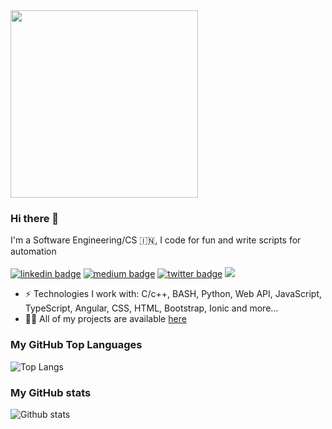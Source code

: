 <img src="https://media.giphy.com/media/MeJgB3yMMwIaHmKD4z/giphy.gif" width="300">

### Hi there 👋
I'm a Software Engineering/CS 🇮🇳, I code for fun and write scripts for automation <br/> <br/>
[![linkedin badge](https://img.shields.io/badge/linkedin-shivam1410-%230177B5?style=flat&logo=linkedin)](https://www.linkedin.com/in/shivam1410)
[![medium badge](https://img.shields.io/badge/medium-shivam1410-%230177B5?style=flat&logo=medium)](https://medium.com/@shivam1410)
[![twitter badge](https://img.shields.io/badge/instagram-@shhi_va_m-%23E4415F?style=flat&logo=instagram&logoColor=white)](https://www.instagram.com/shhi_va_m)
![](https://komarev.com/ghpvc/?username=shivam1410&color=brightgreen&style=flat)

- ⚡️ Technologies I work with: C/c++, BASH, Python, Web API, JavaScript, TypeScript, Angular, CSS, HTML, Bootstrap, Ionic and more...
- 👨‍💻 All of my projects are available  [here](https://github.com/shivam1410?tab=repositories)

### My GitHub Top Languages 
![Top Langs](https://github-readme-stats.vercel.app/api/top-langs/?username=shivam1410&hide=css,html)
### My GitHub stats
![Github stats](https://github-readme-stats.vercel.app/api?username=shivam1410&show_icons=true)

<!--
**shivam1410/shivam1410** is a ✨ _special_ ✨ repository because its `README.md` (this file) appears on your GitHub profile.

Here are some ideas to get you started:

- 🔭 I’m currently working on ...
- 🌱 I’m currently learning ...
- 👯 I’m looking to collaborate on ...
- 🤔 I’m looking for help with ...
- 💬 Ask me about ...
- 📫 How to reach me: ...
- 😄 Pronouns: ...
- ⚡ Fun fact: ...
-->

<!--

![Shivam's Top skills](https://github-readme-stats.vercel.app/api/top-langs/?username=shivam1410&hide_border=true&theme=radical)

![Shivam's Github stats](https://github-readme-stats.vercel.app/api?username=shivam1410&count_private=true&show_icons=true&hide_border=true&theme=radical)

-->
